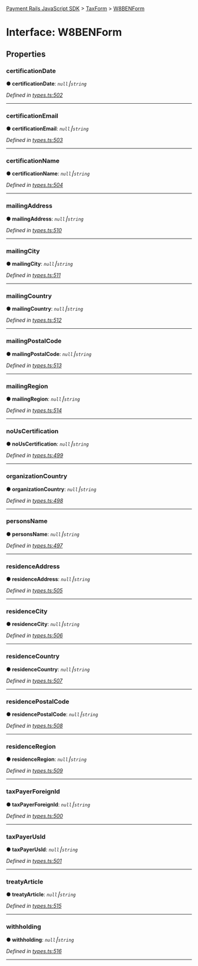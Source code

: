 [Payment Rails JavaScript SDK](../README.md) > [TaxForm](../modules/taxform.md) > [W8BENForm](../interfaces/taxform.w8benform.md)



# Interface: W8BENForm


## Properties
<a id="certificationdate"></a>

###  certificationDate

**●  certificationDate**:  *`null`⎮`string`* 

*Defined in [types.ts:502](https://github.com/PaymentRails/javascript-sdk/blob/d7f3cdf/lib/types.ts#L502)*





___

<a id="certificationemail"></a>

###  certificationEmail

**●  certificationEmail**:  *`null`⎮`string`* 

*Defined in [types.ts:503](https://github.com/PaymentRails/javascript-sdk/blob/d7f3cdf/lib/types.ts#L503)*





___

<a id="certificationname"></a>

###  certificationName

**●  certificationName**:  *`null`⎮`string`* 

*Defined in [types.ts:504](https://github.com/PaymentRails/javascript-sdk/blob/d7f3cdf/lib/types.ts#L504)*





___

<a id="mailingaddress"></a>

###  mailingAddress

**●  mailingAddress**:  *`null`⎮`string`* 

*Defined in [types.ts:510](https://github.com/PaymentRails/javascript-sdk/blob/d7f3cdf/lib/types.ts#L510)*





___

<a id="mailingcity"></a>

###  mailingCity

**●  mailingCity**:  *`null`⎮`string`* 

*Defined in [types.ts:511](https://github.com/PaymentRails/javascript-sdk/blob/d7f3cdf/lib/types.ts#L511)*





___

<a id="mailingcountry"></a>

###  mailingCountry

**●  mailingCountry**:  *`null`⎮`string`* 

*Defined in [types.ts:512](https://github.com/PaymentRails/javascript-sdk/blob/d7f3cdf/lib/types.ts#L512)*





___

<a id="mailingpostalcode"></a>

###  mailingPostalCode

**●  mailingPostalCode**:  *`null`⎮`string`* 

*Defined in [types.ts:513](https://github.com/PaymentRails/javascript-sdk/blob/d7f3cdf/lib/types.ts#L513)*





___

<a id="mailingregion"></a>

###  mailingRegion

**●  mailingRegion**:  *`null`⎮`string`* 

*Defined in [types.ts:514](https://github.com/PaymentRails/javascript-sdk/blob/d7f3cdf/lib/types.ts#L514)*





___

<a id="nouscertification"></a>

###  noUsCertification

**●  noUsCertification**:  *`null`⎮`string`* 

*Defined in [types.ts:499](https://github.com/PaymentRails/javascript-sdk/blob/d7f3cdf/lib/types.ts#L499)*





___

<a id="organizationcountry"></a>

###  organizationCountry

**●  organizationCountry**:  *`null`⎮`string`* 

*Defined in [types.ts:498](https://github.com/PaymentRails/javascript-sdk/blob/d7f3cdf/lib/types.ts#L498)*





___

<a id="personsname"></a>

###  personsName

**●  personsName**:  *`null`⎮`string`* 

*Defined in [types.ts:497](https://github.com/PaymentRails/javascript-sdk/blob/d7f3cdf/lib/types.ts#L497)*





___

<a id="residenceaddress"></a>

###  residenceAddress

**●  residenceAddress**:  *`null`⎮`string`* 

*Defined in [types.ts:505](https://github.com/PaymentRails/javascript-sdk/blob/d7f3cdf/lib/types.ts#L505)*





___

<a id="residencecity"></a>

###  residenceCity

**●  residenceCity**:  *`null`⎮`string`* 

*Defined in [types.ts:506](https://github.com/PaymentRails/javascript-sdk/blob/d7f3cdf/lib/types.ts#L506)*





___

<a id="residencecountry"></a>

###  residenceCountry

**●  residenceCountry**:  *`null`⎮`string`* 

*Defined in [types.ts:507](https://github.com/PaymentRails/javascript-sdk/blob/d7f3cdf/lib/types.ts#L507)*





___

<a id="residencepostalcode"></a>

###  residencePostalCode

**●  residencePostalCode**:  *`null`⎮`string`* 

*Defined in [types.ts:508](https://github.com/PaymentRails/javascript-sdk/blob/d7f3cdf/lib/types.ts#L508)*





___

<a id="residenceregion"></a>

###  residenceRegion

**●  residenceRegion**:  *`null`⎮`string`* 

*Defined in [types.ts:509](https://github.com/PaymentRails/javascript-sdk/blob/d7f3cdf/lib/types.ts#L509)*





___

<a id="taxpayerforeignid"></a>

###  taxPayerForeignId

**●  taxPayerForeignId**:  *`null`⎮`string`* 

*Defined in [types.ts:500](https://github.com/PaymentRails/javascript-sdk/blob/d7f3cdf/lib/types.ts#L500)*





___

<a id="taxpayerusid"></a>

###  taxPayerUsId

**●  taxPayerUsId**:  *`null`⎮`string`* 

*Defined in [types.ts:501](https://github.com/PaymentRails/javascript-sdk/blob/d7f3cdf/lib/types.ts#L501)*





___

<a id="treatyarticle"></a>

###  treatyArticle

**●  treatyArticle**:  *`null`⎮`string`* 

*Defined in [types.ts:515](https://github.com/PaymentRails/javascript-sdk/blob/d7f3cdf/lib/types.ts#L515)*





___

<a id="withholding"></a>

###  withholding

**●  withholding**:  *`null`⎮`string`* 

*Defined in [types.ts:516](https://github.com/PaymentRails/javascript-sdk/blob/d7f3cdf/lib/types.ts#L516)*





___


